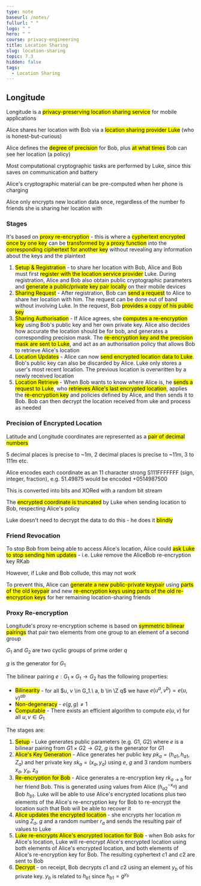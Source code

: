 ```yaml
---
type: note
baseurl: /notes/
fullurl: " "
logo: " "
hero: " "
course: privacy-engineering
title: Location Sharing
slug: location-sharing
topic: 7.3
hidden: false
tags:
  - Location Sharing
---
```


## Longitude

Longitude is a <mark>privacy-preserving location sharing service</mark> for mobile applications

Alice shares her location with Bob via a <mark>location sharing provider Luke</mark> (who is honest-but-curious)

Alice defines the <mark>degree of precision</mark> for Bob, plus <mark>at what times</mark> Bob can see her location (a policy)

Most computational cryptographic tasks are performed by Luke, since this saves on communication and battery

Alice's cryptographic material can be pre-computed when her phone is charging

Alice only encrypts new location data once, regardless of the number fo friends she is sharing her location with

### Stages

It's based on <mark>proxy re-encryption</mark> - this is where a <mark>cyphertext encrypted once by one key</mark> can be <mark>transformed by a proxy function</mark> into the <mark>corresponding ciphertext for another key</mark> without revealing any information about the keys and the plaintext

1. <mark>Setup & Registration</mark> - to share her location with Bob, Alice and Bob must first <mark>register with the location service provider</mark> Luke. During registration, Alice and Bob also obtain public cryptographic parameters and <mark>generate a public/private key pair locally</mark> on their mobile devices
2. <mark>Sharing Request</mark> - After registration, Bob can <mark>send a request</mark> to Alice to share her location with him. The request can be done out of band without involving Luke. In the request, Bob <mark>provides a copy of his public key</mark>
3. <mark>Sharing Authorisation</mark> - If Alice agrees, she <mark>computes a re-encryption key</mark> using Bob's public key and her own private key. Alice also decides how accurate the location should be for bob, and generates a corresponding precision mask. The <mark>re-encryption key and the precision mask are sent to Luke</mark>, and act as an authorisation policy that allows Bob to retrieve Alice's location
4. <mark>Location Updates</mark> - Alice can now <mark>send encrypted location data to Luke</mark>. Bob's public key can also be discarded by Alice. Luke only stores a user's most recent location. The previous location is overwritten by a newly received location
5. <mark>Location Retrieve</mark> - When Bob wants to know where Alice is, he <mark>sends a request to Luke</mark>, who <mark>retrieves Alice's last encrypted location</mark>, applies the <mark>re-encryption key</mark> and policies defined by Alice, and then sends it to Bob. Bob can then decrypt the location received from uke and process as needed

### Precision of Encrypted Location

Latitude and Longitude coordinates are represented as a <mark>pair of decimal numbers</mark>

5 decimal places is precise to ~1m, 2 decimal places is precise to ~11m, 3 to 111m etc.

Alice encodes each coordinate as an 11 character strong S111FFFFFFF (sign, integer, fraction), e.g. 51.49875 would be encoded +0514987500

This is converted into bits and XORed with a random bit stream

The <mark>encrypted coordinate is truncated</mark> by Luke when sending location to Bob, respecting Alice's policy

Luke doesn't need to decrypt the data to do this - he does it <mark>blindly</mark>

### Friend Revocation

To stop Bob from being able to access Alice's location, Alice could <mark>ask Luke to stop sending him updates</mark> - i.e. Luke remove the AliceBob re-encryption key RKab

However, if Luke and Bob collude, this may not work

To prevent this, Alice can <mark>generate a new public-private keypair</mark> using <mark>parts of the old keypair</mark> and new <mark>re-encryption keys using parts of the old re-encryption keys</mark> for her remaining location-sharing friends

### Proxy Re-encryption

Longitude's proxy re-encryption scheme is based on <mark>symmetric bilinear pairings</mark> that pair two elements from one group to an element of a second group

$G_1$ and $G_2$ are two cyclic groups of prime order $q$

$g$ is the generator for $G_1$

The bilinear pairing $e: G_1 \times G_1 \rightarrow G_2$ has the following properties:

- <mark>Bilinearity</mark> - for all $u, v \in G_1.\ a, b \in \Z q$ we have $e(u^a,v^b)=e(u,v)^{ab}$
- <mark>Non-degeneracy</mark> - $e(g,g) \neq 1$
- <mark>Computable</mark> - There exists an efficient algorithm to compute $e(u,v)$ for all $u, v \in G_1$

The stages are:

1. <mark>Setup</mark> - Luke generates public parameters (e.g. $G1$, $G2$) where $e$ is a bilinear pairing from $G1 \times G2 \rightarrow G2$, $g$ is the generator for $G1$
2. <mark>Alice's Key Generation</mark> - Alice generates her public key $pk_a = (h_{a1}, h_{a1}, Z_a)$ and her private key $sk_a = (x_a, y_a)$ using $e$, $g$ and 3 random numbers $x_a$, $y_a$, $z_a$
3. <mark>Re-encryption for Bob</mark> - Alice generates a re-encryption key $rk_{a\rightarrow b}$ for her friend Bob. This is generated using values from Alice ($h_{a2}^{-x_a}$) and Bob $h_{b1}$. Luke will be able to use Alice's encrypted locations plus two elements of the Alice's re-encryption key for Bob to re-encrypt the location such that Bob will be able to recover it
4. <mark>Alice updates the encrypted location</mark> - she encrypts her location $m$ using $Z_a$, $g$ and a random number $r_a$ and sends the resulting pair of values to Luke
5. <mark>Luke re-encrypts Alice's encrypted location for Bob</mark> - when Bob asks for Alice's location, Luke will re-encrypt Alice's encrypted location using both elements of Alice's encrypted location, and both elements of Alice's re-encryption key for Bob. The resulting cyphertext $c1$ and $c2$ are sent to Bob
6. <mark>Decrypt</mark> - on receipt, Bob decrypts $c1$ and $c2$ using an element $y_b$ of his private key. $y_b$ is related to $h_{b1}$ since $h_{b1} = g^{y_b}$

